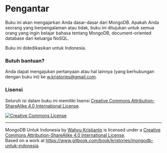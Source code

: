 # Pengantar

Buku ini akan mengajarkan Anda dasar-dasar dari MongoDB. Apakah Anda seorang yang berpengalaman atau tidak, buku ini ditujukan untuk semua orang yang ingin belajar bahasa tentang MongoDB, document-oriented database dari keluarga NoSQL.

Buku ini didedikasikan untuk Indonesia.


### Butuh bantuan?

Anda dapat mengajukan pertanyaan atau hal lainnya (yang berhubungan dengan buku ini) ke [w.kristories@gmail.com](mailto:w.kristories@gmail.com).


### Lisensi

Seluruh isi dalam buku ini memiliki lisensi [Creative Commons Attribution-ShareAlike 4.0 International License](http://creativecommons.org/licenses/by-sa/4.0/).

<a rel="license" href="http://creativecommons.org/licenses/by-sa/4.0/"><img alt="Creative Commons License" style="border-width:0" src="https://i.creativecommons.org/l/by-sa/4.0/88x31.png" /></a>

---

<span xmlns:dct="http://purl.org/dc/terms/" property="dct:title">MongoDB Untuk Indonesia</span> by <a xmlns:cc="http://creativecommons.org/ns#" href="http://kristories.com" property="cc:attributionName" rel="cc:attributionURL">Wahyu Kristianto</a> is licensed under a <a rel="license" href="http://creativecommons.org/licenses/by-sa/4.0/">Creative Commons Attribution-ShareAlike 4.0 International License</a>.<br />Based on a work at <a xmlns:dct="http://purl.org/dc/terms/" href="https://www.gitbook.com/book/kristories/mongodb-untuk-indonesia" rel="dct:source">https://www.gitbook.com/book/kristories/mongodb-untuk-indonesia</a>.